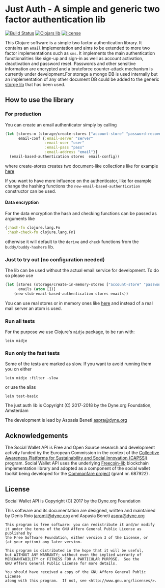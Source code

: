 # Just Auth - A simple and generic two factor authentication lib

[![Build Status](https://travis-ci.org/Commonfare-net/just-auth.svg?branch=master)](https://travis-ci.org/Commonfare-net/just-auth)
[![Clojars lib][clojars-logo]][clojars-url]
[![license][license-image]][license-url]

[clojars-url]: https://clojars.org/org.clojars.dyne/clj-storage
[clojars-logo]: https://clojars.org/images/clojars-logo.png
[license-url]: https://github.com/Commonfare-net/just-auth/blob/feature/start-without-email-config/LICENSE.txt
[license-image]: https://www.gnu.org/graphics/agplv3-155x51.png

This Clojure software is a simple two factor authentication library. It contains an `email` implementation and aims to be extended to more two factor implementations such as `sms`. It implements the main authentication functionalities like sign-up and sign-in as well as account activation, deactivation and password reset. Passwords and other sensitive information are encrypted and a bruteforce counter-attack mechanism is currently under development.For storage a mongo DB is used internally but an implementation of any other document DB could be added to the generic [storge lib](https://github.com/Commonfare-net/clj-storage) that has been used.

## How to use the library

### For production

You can create an email authenticator simply by calling 

```clojure
(let [stores-m (storage/create-stores ["account-store" "password-recovery-store"])
      email-conf {:email-server "server"
                  :email-user "user"
                  :email-pass "pass"
                  :email-address "email"}]
  (email-based-authentication stores  email-config))

```
where create-stores creates two document-like collections like for example [here](https://github.com/Commonfare-net/clj-storage/blob/master/src/clj_storage/db/mongo.clj#L88)

If you want to have more influence on the authenticator, like for example change the hashing functions the `new-email-based-authentication` constructor can be used. 

#### Data encryption
For the data encryption the hash and checking functions can be passed as arguments like

```clojure
{:hash-fn clojure.lang.Fn
 :hash-check-fn clojure.lang.Fn}

```

otherwise it will default to the `derive` and `check` functions from the `buddy/buddy-hashers` lib.

### Just to try out (no configuration needed)

The lib can be used without the actual email service for development. To do so please use

```clojure
(let [stores (storage/create-in-memory-stores ["account-store" "password-recovery-store"])
      emails (atom [])]
    (new-stub-email-based-authentication stores emails))

```
You can use real stores or in memory ones like [here](https://github.com/Commonfare-net/clj-storage/blob/master/src/clj_storage/core.clj#L74) and instead of a real mail server an atom is used.

### Run all tests

For the purpose we use Clojure's `midje` package, to be run with:

```
lein midje
```

### Run only the fast tests

Some of the tests are marked as slow. If you want to avoid running them you cn either

`lein midje :filter -slow`

or use the alias

`lein test-basic`

The just auth lib is Copyright (C) 2017-2018 by the Dyne.org Foundation, Amsterdam

The development is lead by Aspasia Beneti <aspra@dyne.org>

## Acknowledgements

The Social Wallet API is Free and Open Source research and development
activity funded by the European Commission in the context of
the
[Collective Awareness Platforms for Sustainability and Social Innovation (CAPSSI)](https://ec.europa.eu/digital-single-market/en/collective-awareness) program. Social
Wallet API uses the
underlying [Freecoin-lib](https://github.com/dyne/freecoin-lib)
blockchain implementation library and adopted as a component of the
social wallet toolkit being developed for
the [Commonfare project](https://pieproject.eu) (grant nr. 687922) .


## License

Social Wallet API is Copyright (C) 2017 by the Dyne.org Foundation

This software and its documentation are designed, written and maintained
by Denis Roio <jaromil@dyne.org> and Aspasia Beneti <aspra@dyne.org>

```
This program is free software: you can redistribute it and/or modify
it under the terms of the GNU Affero General Public License as published by
the Free Software Foundation, either version 3 of the License, or
(at your option) any later version.

This program is distributed in the hope that it will be useful,
but WITHOUT ANY WARRANTY; without even the implied warranty of
MERCHANTABILITY or FITNESS FOR A PARTICULAR PURPOSE.  See the
GNU Affero General Public License for more details.

You should have received a copy of the GNU Affero General Public License
along with this program.  If not, see <http://www.gnu.org/licenses/>.
```